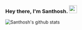 

### Hey there, I'm Santhosh.  <img src="https://media.tenor.com/images/2f071cab07e5ddac7224f1ff3d8cccf2/tenor.gif" width="25px">
![Santhosh's github stats](https://github-readme-stats.vercel.app/api?username=santacodes&include_all_commits=true&custom_title=Santhosh's%20stats&theme=gotham&show_icons=true&hide=contribs)





<!--
**santacodes/santacodes** is a ✨ _special_ ✨ repository because its `README.md` (this file) appears on your GitHub profile.

Here are some ideas to get you started:
- 🔭 I’m currently working on ...
- 👯 I’m looking to collaborate on ...
- 🤔 I’m looking for help with ...
- 💬 Ask me about ...
- 😄 Pronouns: ...
-->
